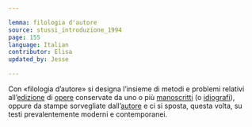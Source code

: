 ```yaml
---

lemma: filologia d'autore
source: stussi_introduzione_1994
page: 155
language: Italian
contributor: Elisa
updated_by: Jesse

---
```


Con «filologia d’autore» si designa l’insieme di metodi e problemi relativi all’[edizione](editionCritical.html) di [opere](work.html) conservate da uno o più [manoscritti](manuscript.html) (o [idiografi](idiograph.html)), oppure da stampe sorvegliate dall’[autore](author.html) e ci si sposta, questa volta, su testi prevalentemente moderni e contemporanei.
